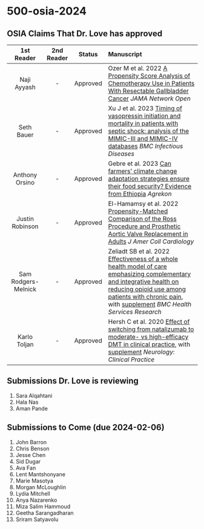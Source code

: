# 500-osia-2024

## OSIA Claims That Dr. Love has approved 

1st Reader | 2nd Reader | Status |  Manuscript 
:-----------: | :-----------: | :-----: |:-----------------------------------------------------------------------
Naji Ayyash | - | Approved | Ozer M et al. 2022 [A Propensity Score Analysis of Chemotherapy Use in Patients With Resectable Gallbladder Cancer](pdf/Ozer_2022.pdf) *JAMA Network Open*
Seth Bauer | - | Approved | Xu J et al. 2023 [Timing of vasopressin initiation and mortality in patients with septic shock: analysis of the MIMIC-III and MIMIC-IV databases](pdf/Xu_2023.pdf) *BMC Infectious Diseases*
Anthony Orsino | - | Approved | Gebre et al. 2023 [Can farmers’ climate change adaptation strategies ensure their food security? Evidence from Ethiopia](pdf/Gebre_2023.pdf) *Agrekon*
Justin Robinson | - | Approved | El-Hamamsy et al. 2022 [Propensity-Matched Comparison of the Ross Procedure and Prosthetic Aortic Valve Replacement in Adults](pdf/El-Hamamsy_2022.pdf) *J Amer Coll Cardiology*
Sam Rodgers-Melnick | - | Approved | Zeliadt SB et al. 2022 [Effectiveness of a whole health model of care emphasizing complementary and integrative health on reducing opioid use among patients with chronic pain](pdf/Zeliadt_2022.pdf), with [supplement](pdf/Zeliadt_2022_supplement.pdf) *BMC Health Services Research*
Karlo Toljan | - | Approved | Hersh C et al. 2020 [Effect of switching from natalizumab to moderate- vs high-efficacy DMT in clinical practice](pdf/Hersh_2020.pdf), with [supplement](pdf/Hersh_2020_supplement.pdf) *Neurology: Clinical Practice*

## Submissions Dr. Love is reviewing

1. Sara Alqahtani
2. Hala Nas
3. Aman Pande

## Submissions to Come (due 2024-02-06)

1. John Barron
2. Chris Benson
3. Jesse Chen
4. Sid Dugar
5. Ava Fan
6. Lent Mantshonyane
7. Marie Masotya
8. Morgan McLoughlin
9. Lydia Mitchell
10. Anya Nazarenko
11. Miza Salim Hammoud
12. Geetha Sarangadharan
13. Sriram Satyavolu
